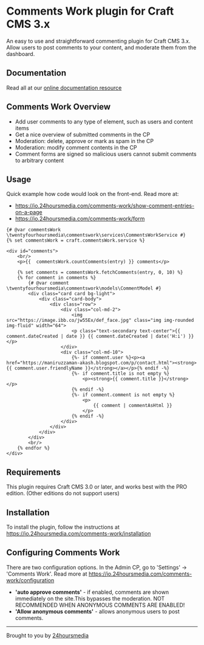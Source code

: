 # Comments Work plugin for Craft CMS 3.x

An easy to use and straightforward commenting plugin for Craft CMS 3.x.
Allow users to post comments to your content, and moderate them from the dashboard.

## Documentation

Read all at our [online documentation resource](https://io.24hoursmedia.com/comments-work) 

## Comments Work Overview

- Add user comments to any type of element, such as users and content items
- Get a nice overview of submitted comments in the CP
- Moderation: delete, approve or mark as spam in the CP
- Moderation: modify comment contents in the CP
- Comment forms are signed so malicious users cannot submit comments to arbitrary content

## Usage

Quick example how code would look on the front-end. Read more at:
* https://io.24hoursmedia.com/comments-work/show-comment-entries-on-a-page
* https://io.24hoursmedia.com/comments-work/form

```
{# @var commentsWork \twentyfourhoursmedia\commentswork\services\CommentsWorkService #}
{% set commentsWork = craft.commentsWork.service %}

<div id="comments">
    <br/>
    <p>{{  commentsWork.countComments(entry) }} comments</p>

    {% set comments = commentsWork.fetchComments(entry, 0, 10) %}
    {% for comment in comments %}
        {# @var comment \twentyfourhoursmedia\commentswork\models\CommentModel #}
        <div class="card card bg-light">
            <div class="card-body">
                <div class="row">
                    <div class="col-md-2">
                        <img src="https://image.ibb.co/jw55Ex/def_face.jpg" class="img img-rounded img-fluid" width="64">
                        <p class="text-secondary text-center">{{ comment.dateCreated | date }} {{ comment.dateCreated | date('H:i') }}</p>
                    </div>
                    <div class="col-md-10">
                        {%- if comment.user %}<p><a href="https://maniruzzaman-akash.blogspot.com/p/contact.html"><strong>{{ comment.user.friendlyName }}</strong></a></p>{% endif -%}
                        {%- if comment.title is not empty %}
                            <p><strong>{{ comment.title }}</strong></p>
                        {% endif -%}
                        {%- if comment.comment is not empty %}
                            <p>
                                {{ comment | commentAsHtml }}
                            </p>
                        {% endif -%}
                    </div>
                </div>
            </div>
        </div>
        <br/>
    {% endfor %}
</div>
```

## Requirements

This plugin requires Craft CMS 3.0 or later, and works best with the PRO edition.
(Other editions do not support users)

## Installation

To install the plugin, follow the instructions at
https://io.24hoursmedia.com/comments-work/installation

## Configuring Comments Work

There are two configuration options. In the Admin CP, go to 'Settings' -> 'Comments Work'.
Read more at https://io.24hoursmedia.com/comments-work/configuration


- **'auto approve comments'** - if enabled, comments are shown immediately on the site.This bypasses the moderation. NOT RECOMMENDED WHEN ANONYMOUS COMMENTS ARE ENABLED!
- **'Allow anonymous comments'** - allows anonymous users to post comments.





---
Brought to you by [24hoursmedia](https://www.24hoursmedia.com)
